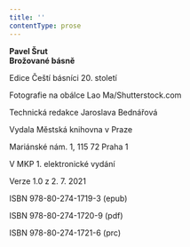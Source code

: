 ```yaml
---
title: ''
contentType: prose
---
```


<section>

**Pavel Šrut  
Brožované básně**

</section>

<section>

Edice Čeští básníci 20. století

Fotografie na obálce Lao Ma/Shutterstock.com

Technická redakce Jaroslava Bednářová

</section>

<section>

Vydala Městská knihovna v Praze

Mariánské nám. 1, 115 72 Praha 1

</section>

<section>

V MKP 1. elektronické vydání

Verze 1.0 z 2. 7. 2021

</section>

<section>

ISBN 978-80-274-1719-3 (epub)

ISBN 978-80-274-1720-9 (pdf)

ISBN 978-80-274-1721-6 (prc)

</section>
